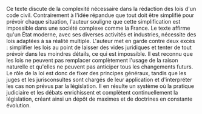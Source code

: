   
Ce texte discute de la complexité nécessaire dans la rédaction des lois d'un code civil. Contrairement à l'idée répandue que tout doit être simplifié pour prévoir chaque situation, l'auteur souligne que cette simplification est impossible dans une société complexe comme la France. Le texte affirme qu'un État moderne, avec ses diverses activités et industries, nécessite des lois adaptées à sa réalité multiple. L'auteur met en garde contre deux excès : simplifier les lois au point de laisser des vides juridiques et tenter de tout prévoir dans les moindres détails, ce qui est impossible. Il est reconnu que les lois ne peuvent pas remplacer complètement l'usage de la raison naturelle et qu'elles ne peuvent pas anticiper tous les changements futurs. Le rôle de la loi est donc de fixer des principes généraux, tandis que les juges et les jurisconsultes sont chargés de leur application et d'interpréter les cas non prévus par la législation. Il en résulte un système où la pratique judiciaire et les débats enrichissent et complètent continuellement la législation, créant ainsi un dépôt de maximes et de doctrines en constante évolution.